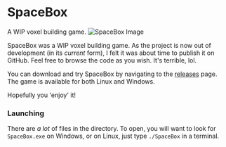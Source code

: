 # SpaceBox
A WIP voxel building game.
![SpaceBox Image](https://media.discordapp.net/attachments/796165525641887814/891086488526286878/unknown.png?width=1117&height=655)

SpaceBox was a WIP voxel building game. As the project is now out of development (in its *current* form), I felt it was about time to publish it on GitHub. Feel free to browse the code as you wish. It's terrible, lol.

You can download and try SpaceBox by navigating to the [releases](https://github.com/ohtrobinson/SpaceBox/releases/latest) page. The game is available for both Linux and Windows.

Hopefully you 'enjoy' it!

### Launching
There are *a lot* of files in the directory. To open, you will want to look for `SpaceBox.exe` on Windows, or on Linux, just type `./SpaceBox` in a terminal.